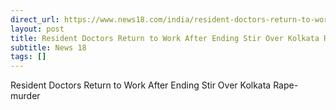 ```yaml
---
direct_url: https://www.news18.com/india/resident-doctors-return-to-work-after-ending-stir-over-kolkata-rape-murder-9025803.html
layout: post
title: Resident Doctors Return to Work After Ending Stir Over Kolkata Rape-murder
subtitle: News 18
tags: []
---
```


Resident Doctors Return to Work After Ending Stir Over Kolkata Rape-murder
